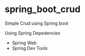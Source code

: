 # spring_boot_crud
Simple Crud using Spring boot

Using Spring Depedencies
- Spring Web
- Spring Dev Tools
